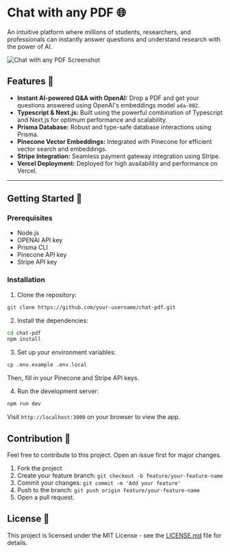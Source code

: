 
# Chat with any PDF 🌐

An intuitive platform where millions of students, researchers, and professionals can instantly answer questions and understand research with the power of AI.

![Chat with any PDF Screenshot](<img width="1728" alt="Screenshot 2023-10-17 at 3 33 30 PM" src="https://github.com/mehulgo93/chat-pdf/assets/111099204/59389fdc-d2b5-470a-b8f9-592b830035bc">
)

## Features 🌟

- **Instant AI-powered Q&A with OpenAI:** Drop a PDF and get your questions answered using OpenAI's embeddings model `ada-002`.
- **Typescript & Next.js:** Built using the powerful combination of Typescript and Next.js for optimum performance and scalability.
- **Prisma Database:** Robust and type-safe database interactions using Prisma.
- **Pinecone Vector Embeddings:** Integrated with Pinecone for efficient vector search and embeddings.
- **Stripe Integration:** Seamless payment gateway integration using Stripe.
- **Vercel Deployment:** Deployed for high availability and performance on Vercel.

---

## Getting Started 🚀

### Prerequisites

- Node.js
- OPENAI API key
- Prisma CLI
- Pinecone API key
- Stripe API key

### Installation

1. Clone the repository:
```bash
git clone https://github.com/your-username/chat-pdf.git
```

2. Install the dependencies:
```bash
cd chat-pdf
npm install
```

3. Set up your environment variables:
```bash
cp .env.example .env.local
```
Then, fill in your Pinecone and Stripe API keys.

4. Run the development server:
```bash
npm run dev
```

Visit `http://localhost:3000` on your browser to view the app.

## Contribution 🤝

Feel free to contribute to this project. Open an issue first for major changes.

1. Fork the project
2. Create your feature branch: `git checkout -b feature/your-feature-name`
3. Commit your changes: `git commit -m 'Add your feature'`
4. Push to the branch: `git push origin feature/your-feature-name`
5. Open a pull request.

## License 📝

This project is licensed under the MIT License - see the [LICENSE.md](LICENSE.md) file for details.


